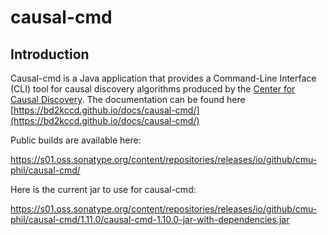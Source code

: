 # causal-cmd

## Introduction

Causal-cmd is a Java application that provides a Command-Line Interface (CLI) tool for causal discovery algorithms produced by the [Center for Causal Discovery](http://www.ccd.pitt.edu/).  The documentation can be found here [https://bd2kccd.github.io/docs/causal-cmd/](https://bd2kccd.github.io/docs/causal-cmd/) 

Public builds are available here:

https://s01.oss.sonatype.org/content/repositories/releases/io/github/cmu-phil/causal-cmd/

Here is the current jar to use for causal-cmd:

https://s01.oss.sonatype.org/content/repositories/releases/io/github/cmu-phil/causal-cmd/1.11.0/causal-cmd-1.10.0-jar-with-dependencies.jar
